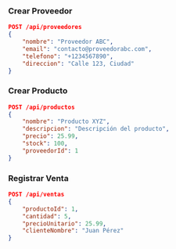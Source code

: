 ### Crear Proveedor
```json
POST /api/proveedores
{
    "nombre": "Proveedor ABC",
    "email": "contacto@proveedorabc.com",
    "telefono": "+1234567890",
    "direccion": "Calle 123, Ciudad"
}
```

### Crear Producto
```json
POST /api/productos
{
    "nombre": "Producto XYZ",
    "descripcion": "Descripción del producto",
    "precio": 25.99,
    "stock": 100,
    "proveedorId": 1
}
```

### Registrar Venta
```json
POST /api/ventas
{
    "productoId": 1,
    "cantidad": 5,
    "precioUnitario": 25.99,
    "clienteNombre": "Juan Pérez"
}
```
